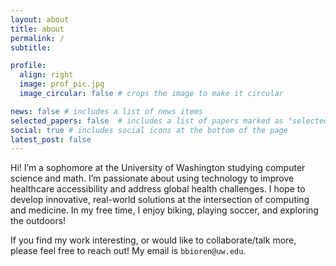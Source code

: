 ```yaml
---
layout: about
title: about
permalink: /
subtitle:

profile:
  align: right
  image: prof_pic.jpg
  image_circular: false # crops the image to make it circular

news: false # includes a list of news items
selected_papers: false  # includes a list of papers marked as "selected={true}"
social: true # includes social icons at the bottom of the page
latest_post: false
---
```


<!-- Hi! I am a sophmore planning on studying math and cs at the University of Washington. I am passionate about making
abstract concepts more accesable to people of all backgrounds. My research focus lies in developing methods to perserve the meaning behind text while simplifying its delivery. In my free time I enjoy getting outdoors through bike riding and soccer. -->

Hi! I’m a sophomore at the University of Washington studying computer science and math. I’m passionate about using technology to improve healthcare accessibility and address global health challenges. I hope to develop innovative, real-world solutions at the intersection of computing and medicine. In my free time, I enjoy biking, playing soccer, and exploring the outdoors!

If you find my work interesting, or would like to collaborate/talk more, please feel free to reach out! My email is `bbioren@uw.edu`.

<!-- <a href="https://info.flagcounter.com/nPki"><img src="https://s01.flagcounter.com/count2/nPki/bg_FFFFFF/txt_000000/border_CCCCCC/columns_2/maxflags_10/viewers_0/labels_0/pageviews_0/flags_0/percent_0/" alt="Flag Counter" border="0"></a> -->
